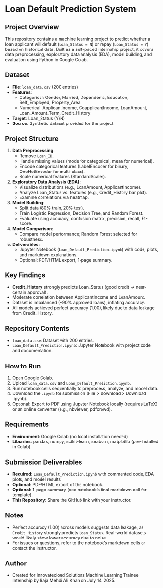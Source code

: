 # Loan Default Prediction System

## Project Overview
This repository contains a machine learning project to predict whether a loan applicant will default (`Loan_Status = N`) or repay (`Loan_Status = Y`) based on historical data. Built as a self-paced internship project, it covers data preprocessing, exploratory data analysis (EDA), model building, and evaluation using Python in Google Colab.

## Dataset
- **File**: `loan_data.csv` (200 entries)
- **Features**: 
  - Categorical: Gender, Married, Dependents, Education, Self_Employed, Property_Area
  - Numerical: ApplicantIncome, CoapplicantIncome, LoanAmount, Loan_Amount_Term, Credit_History
- **Target**: Loan_Status (Y/N)
- **Source**: Synthetic dataset provided for the project

## Project Structure
1. **Data Preprocessing**:
   - Remove `Loan_ID`.
   - Handle missing values (mode for categorical, mean for numerical).
   - Encode categorical features (LabelEncoder for binary, OneHotEncoder for multi-class).
   - Scale numerical features (StandardScaler).
2. **Exploratory Data Analysis (EDA)**:
   - Visualize distributions (e.g., LoanAmount, ApplicantIncome).
   - Analyze Loan_Status vs. features (e.g., Credit_History bar plot).
   - Examine correlations via heatmap.
3. **Model Building**:
   - Split data (80% train, 20% test).
   - Train Logistic Regression, Decision Tree, and Random Forest.
   - Evaluate using accuracy, confusion matrix, precision, recall, F1-score.
4. **Model Comparison**:
   - Compare model performance; Random Forest selected for robustness.
5. **Deliverables**:
   - Jupyter Notebook (`Loan_Default_Prediction.ipynb`) with code, plots, and markdown explanations.
   - Optional: PDF/HTML export, 1-page summary.

## Key Findings
- **Credit_History** strongly predicts Loan_Status (good credit → near-certain approval).
- Moderate correlation between ApplicantIncome and LoanAmount.
- Dataset is imbalanced (~90% approved loans), inflating accuracy.
- All models achieved perfect accuracy (1.00), likely due to data leakage from Credit_History.

## Repository Contents
- `loan_data.csv`: Dataset with 200 entries.
- `Loan_Default_Prediction.ipynb`: Jupyter Notebook with project code and documentation.

## How to Run
1. Open Google Colab[](https://colab.google).
2. Upload `loan_data.csv` and `Loan_Default_Prediction.ipynb`.
3. Run notebook cells sequentially to preprocess, analyze, and model data.
4. Download the `.ipynb` for submission (File > Download > Download .ipynb).
5. Optional: Export to PDF using Jupyter Notebook locally (requires LaTeX) or an online converter (e.g., nbviewer, pdfcrowd).

## Requirements
- **Environment**: Google Colab (no local installation needed)
- **Libraries**: pandas, numpy, scikit-learn, seaborn, matplotlib (pre-installed in Colab)

## Submission Deliverables
- **Required**: `Loan_Default_Prediction.ipynb` with commented code, EDA plots, and model results.
- **Optional**: PDF/HTML export of the notebook.
- **Optional**: 1-page summary (see notebook’s final markdown cell for template).
- **This Repository**: Share the GitHub link with your instructor.

## Notes
- Perfect accuracy (1.00) across models suggests data leakage, as `Credit_History` strongly predicts `Loan_Status`. Real-world datasets would likely show lower accuracy due to noise.
- For issues or questions, refer to the notebook’s markdown cells or contact the instructor.

## Author
- Created for Innovatecloud Solutions Machine Learning Trainee Internship by Raja Mehdi Ali Khan on July 14, 2025.
